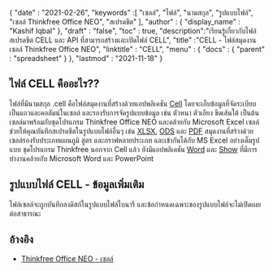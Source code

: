 {
  "date" : "2021-02-26",
  "keywords" :[ "เซลล์", "ไฟล์", "นามสกุล", "รูปแบบไฟล์", "เซลล์ Thinkfree Office NEO", "สเปรดชีต" ],
  "author" : {
    "display_name" : "Kashif Iqbal"
},
  "draft" : "false",
  "toc" : true,
  "description":"เรียนรู้เกี่ยวกับไฟล์สเปรดชีต CELL และ API ที่สามารถสร้างและเปิดไฟล์ CELL",
  "title" :"CELL - ไฟล์สมุดงานเซลล์ Thinkfree Office NEO",
  "linktitle" : "CELL",
  "menu" : {
    "docs" : {
      "parent" : "spreadsheet"
}
},
  "lastmod" : "2021-11-18"
}

## ไฟล์ CELL คืออะไร??

ไฟล์ที่มีนามสกุล .cell คือไฟล์สมุดงานที่สร้างด้วยแอปพลิเคชัน [Cell](https://office.hancom.com/) โดยจะเก็บข้อมูลที่จัดระเบียบเป็นแถวและคอลัมน์ในเซลล์ และรองรับการจัดรูปแบบข้อมูล เช่น ตัวหนา ตัวเอียง ขีดเส้นใต้ เป็นต้น เซลล์มาพร้อมกับชุดโปรแกรม Thinkfree Office NEO และคล้ายกับ Microsoft Excel เซลล์ช่วยให้คุณบันทึกสเปรดชีตในรูปแบบไฟล์อื่นๆ เช่น [XLSX](/th/spreadsheet/xlsx/), [ODS](/th/spreadsheet/ods/) และ [PDF](/th/pdf/) สมุดงานที่สร้างด้วยเซลล์รองรับประเภทแผนภูมิ สูตร และกราฟหลายประเภท และเข้ากันได้กับ MS Excel อย่างเต็มรูปแบบ ชุดโปรแกรม Thinkfree นอกจาก Cell แล้ว ยังมีแอปพลิเคชัน [Word](https://office.hancom.com/office2020/word/) และ [Show](https://office.hancom.com/office2020/show/) ที่มีการทำงานคล้ายกับ Microsoft Word และ PowerPoint

## รูปแบบไฟล์ CELL - ข้อมูลเพิ่มเติม

ไฟล์เซลล์จะถูกบันทึกลงดิสก์ในรูปแบบไฟล์ไบนารี และข้อกำหนดเฉพาะของรูปแบบไฟล์จะไม่เปิดเผยต่อสาธารณะ

## อ้างอิง ##

* [Thinkfree Office NEO - เซลล์](https://office.hancom.com/)

